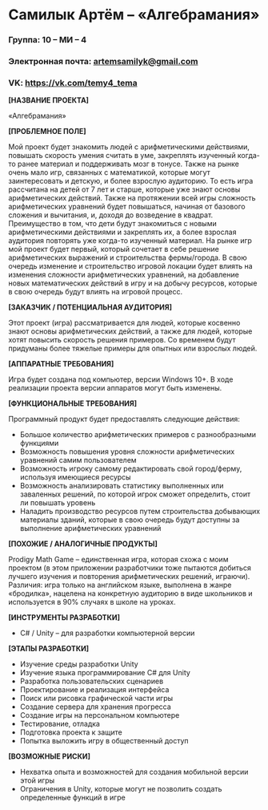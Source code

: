 # Самилык Артём – «Алгебрамания» 

### Группа: 10 – МИ – 4 
### Электронная почта: artemsamilyk@gmail.com
### VK: https://vk.com/temy4_tema

**[НАЗВАНИЕ ПРОЕКТА]**

«Алгебрамания»

**[ПРОБЛЕМНОЕ ПОЛЕ]**

Мой проект будет знакомить людей с арифметическими действиями, повышать скорость умения считать в уме, закреплять изученный когда-то ранее материал и поддерживать мозг в тонусе. Также на рынке очень мало игр, связанных с математикой, которые могут заинтересовать и детскую, и более взрослую аудиторию. То есть игра рассчитана на детей от 7 лет и старше, которые уже знают основы арифметических действий. Также на протяжении всей игры сложность арифметических уравнений будет повышаться, начиная от базового сложения и вычитания, и, доходя до возведение в квадрат. Преимущество в том, что дети будут знакомиться с новыми арифметическими действиями и закреплять их, а более взрослая аудитория повторять уже когда-то изученный материал. На рынке игр мой проект будет первый, который сочетает в себе решение арифметических выражений и строительства фермы/города. В свою очередь изменение и строительство игровой локации будет влиять на изменения сложности арифметических уравнений, на добавление новых математических действий в игру и на добычу ресурсов, которые в свою очередь будут влиять на игровой процесс.  

**[ЗАКАЗЧИК / ПОТЕНЦИАЛЬНАЯ АУДИТОРИЯ]**

Этот проект (игра) рассматривается для людей, которые косвенно знают основы арифметических действий, а также для людей, которые хотят повысить скорость решения примеров. Со временем будут придуманы более тяжелые примеры для опытных или взрослых людей.

**[АППАРАТНЫЕ ТРЕБОВАНИЯ]**

Игра будет создана под компьютер, версии Windows 10+. В ходе реализации проекта версии аппаратов могут быть изменены.

**[ФУНКЦИОНАЛЬНЫЕ ТРЕБОВАНИЯ]**

Программный продукт будет предоставлять следующие действия:
*	Большое количество арифметических примеров с разнообразными функциями
*	Возможность повышения уровня сложности арифметических уравнений самим пользователем 
*	Возможность игроку самому редактировать свой город/ферму, используя имеющиеся ресурсы
*	Возможность анализировать статистику выполненных или заваленных решений, по которой игрок сможет определить, стоит ли повышать уровень 
*	Наладить производство ресурсов путем строительства добывающих материалы зданий, которые в свою очередь будут доступны за выполнение арифметических уравнений

**[ПОХОЖИЕ / АНАЛОГИЧНЫЕ ПРОДУКТЫ]**

Prodigy Math Game – единственная игра, которая схожа с моим проектом (в этом приложении разработчики тоже пытаются добиться лучшего изучения и повторения арифметических решений, играючи). Различия: игра только на английском языке, выполнена в жанре «бродилка», нацелена на конкретную аудиторию в виде школьников и используется в 90% случаях в школе на уроках. 

**[ИНСТРУМЕНТЫ РАЗРАБОТКИ]**

*	С# / Unity – для разработки компьютерной версии  

**[ЭТАПЫ РАЗРАБОТКИ]**

*	Изучение среды разработки Unity
*	Изучение языка программирование C# для Unity
*	Разработка пользовательских сценариев 
*	Проектирование и реализация интерфейса 
*	Поиск или рисовка графической части игры 
* Создание сервера для хранения прогресса 
*	Создание игры на персональном компьютере
*	Тестирование, отладка 
*	Подготовка проекта к защите
*	Попытка выложить игру в общественный доступ 

**[ВОЗМОЖНЫЕ РИСКИ]**

*	Нехватка опыта и возможностей для создания мобильной версии этой игры
*	Ограничения в Unity, которые могут не позволить создать определенные функций в игре 


